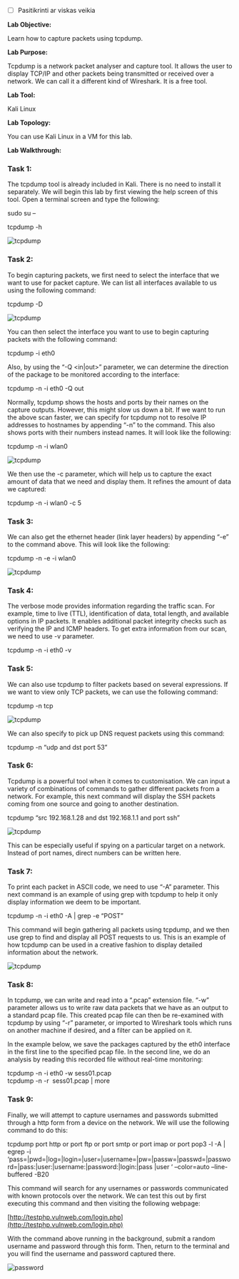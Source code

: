 - [ ] Pasitikrinti ar viskas veikia

**Lab Objective:**

Learn how to capture packets using tcpdump.

**Lab Purpose:**

Tcpdump is a network packet analyser and capture tool. It allows the user to display TCP/IP and other packets being transmitted or received over a network. We can call it a different kind of Wireshark. It is a free tool.

**Lab Tool:**

Kali Linux

**Lab Topology:**

You can use Kali Linux in a VM for this lab.

**Lab Walkthrough:**

### Task 1:

The tcpdump tool is already included in Kali. There is no need to install it separately. We will begin this lab by first viewing the help screen of this tool. Open a terminal screen and type the following:

sudo su –

tcpdump -h

![tcpdump](attachements/tcpdump-1.png)

### Task 2:

To begin capturing packets, we first need to select the interface that we want to use for packet capture. We can list all interfaces available to us using the following command:

tcpdump -D

![tcpdump](attachements/tcpdump.png)

You can then select the interface you want to use to begin capturing packets with the following command:

tcpdump -i eth0

Also, by using the “-Q <in|out>” parameter, we can determine the direction of the package to be monitored according to the interface:

tcpdump -n -i eth0 -Q out

Normally, tcpdump shows the hosts and ports by their names on the capture outputs. However, this might slow us down a bit. If we want to run the above scan faster, we can specify for tcpdump not to resolve IP addresses to hostnames by appending “-n” to the command. This also shows ports with their numbers instead names. It will look like the following:

tcpdump -n -i wlan0

![tcpdump](attachements/tcpdump-2.png)

We then use the -c parameter, which will help us to capture the exact amount of data that we need and display them. It refines the amount of data we captured:

tcpdump -n -i wlan0 -c 5

### Task 3:

We can also get the ethernet header (link layer headers) by appending “-e” to the command above. This will look like the following:

tcpdump -n -e -i wlan0

![tcpdump](attachements/tcpdump-3.png)

### Task 4:

The verbose mode provides information regarding the traffic scan. For example, time to live (TTL), identification of data, total length, and available options in IP packets. It enables additional packet integrity checks such as verifying the IP and ICMP headers. To get extra information from our scan, we need to use -v parameter.

tcpdump -n -i eth0 -v

### Task 5:

We can also use tcpdump to filter packets based on several expressions. If we want to view only TCP packets, we can use the following command:

tcpdump -n tcp

![tcpdump](attachements/tcpdump-3.png)

We can also specify to pick up DNS request packets using this command:

tcpdump -n “udp and dst port 53”

### Task 6:

Tcpdump is a powerful tool when it comes to customisation. We can input a variety of combinations of commands to gather different packets from a network. For example, this next command will display the SSH packets coming from one source and going to another destination.

tcpdump “src 192.168.1.28 and dst 192.168.1.1 and port ssh”

![tcpdump](attachements/tcpdump-3.png)

This can be especially useful if spying on a particular target on a network. Instead of port names, direct numbers can be written here.

### Task 7:

To print each packet in ASCII code, we need to use “-A” parameter. This next command is an example of using grep with tcpdump to help it only display information we deem to be important.

tcpdump -n -i eth0 -A | grep -e “POST”

This command will begin gathering all packets using tcpdump, and we then use grep to find and display all POST requests to us. This is an example of how tcpdump can be used in a creative fashion to display detailed information about the network.

![tcpdump](attachements/tcpdump-2.png)

### Task 8:

In tcpdump, we can write and read into a “.pcap” extension file. “-w” parameter allows us to write raw data packets that we have as an output to a standard pcap file. This created pcap file can then be re-examined with tcpdump by using “-r” parameter, or imported to Wireshark tools which runs on another machine if desired, and a filter can be applied on it.

In the example below, we save the packages captured by the eth0 interface in the first line to the specified pcap file. In the second line, we do an analysis by reading this recorded file without real-time monitoring:

tcpdump -n -i eth0 -w sess01.pcap  
tcpdump -n -r  sess01.pcap | more

### Task 9:

Finally, we will attempt to capture usernames and passwords submitted through a http form from a device on the network. We will use the following command to do this:

tcpdump port http or port ftp or port smtp or port imap or port pop3 -l -A | egrep -i ‘pass=|pwd=|log=|login=|user=|username=|pw=|passw=|passwd=|password=|pass:|user:|username:|password:|login:|pass |user ‘ –color=auto –line-buffered -B20

This command will search for any usernames or passwords communicated with known protocols over the network. We can test this out by first executing this command and then visiting the following webpage:

[http://testphp.vulnweb.com/login.php](http://testphp.vulnweb.com/login.php)

With the command above running in the background, submit a random username and password through this form. Then, return to the terminal and you will find the username and password captured there.

![password](attachements/password.png)